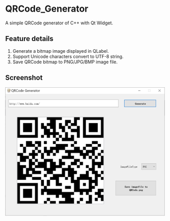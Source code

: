 # QRCode_Generator
A simple QRCode generator of C++ with Qt Widget.

## Feature details
1. Generate a bitmap image displayed in QLabel.
2. Support Unicode characters convert to UTF-8 string.
3. Save QRCode bitmap to PNG/JPG/BMP image file.

## Screenshot
![Screenshot](https://raw.githubusercontent.com/Zalafina/QRCode_Generator/master/snapshot/QRCode_Generator_snapshot.png)
